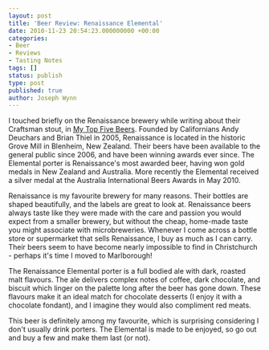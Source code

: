 ```yaml
---
layout: post
title: 'Beer Review: Renaissance Elemental'
date: 2010-11-23 20:54:23.000000000 +00:00
categories:
- Beer
- Reviews
- Tasting Notes
tags: []
status: publish
type: post
published: true
author: Joseph Wynn
---
```


I touched briefly on the Renaissance brewery while writing about their Craftsman stout, in [My Top Five Beers](https://wildlyinaccurate.com/my-top-five-beers/). Founded by Californians Andy Deuchars and Brian Thiel in 2005, Renaissance is located in the historic Grove Mill in Blenheim, New Zealand. Their beers have been available to the general public since 2006, and have been winning awards ever since. The Elemental porter is Renaissance's most awarded beer, having won gold medals in New Zealand and Australia. More recently the Elemental received a silver medal at the Australia International Beers Awards in May 2010.<!--more-->

Renaissance is my favourite brewery for many reasons. Their bottles are shaped beautifully, and the labels are great to look at. Renaissance beers always taste like they were made with the care and passion you would expect from a smaller brewery, but without the cheap, home-made taste you might associate with microbreweries. Whenever I come across a bottle store or supermarket that sells Renaissance, I buy as much as I can carry. Their beers seem to have become nearly impossible to find in Christchurch - perhaps it's time I moved to Marlborough!

The Renaissance Elemental porter is a full bodied ale with dark, roasted malt flavours. The ale delivers complex notes of coffee, dark chocolate, and biscuit which linger on the palette long after the beer has gone down. These flavours make it an ideal match for chocolate desserts (I enjoy it with a chocolate fondant), and I imagine they would also compliment red meats.

This beer is definitely among my favourite, which is surprising considering I don't usually drink porters. The Elemental is made to be enjoyed, so go out and buy a few and make them last (or not).
